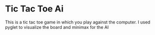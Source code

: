 # Tic Tac Toe Ai
This is a tic tac toe game in which you play against
the computer. I used pyglet to visualize the board and
minimax for the AI